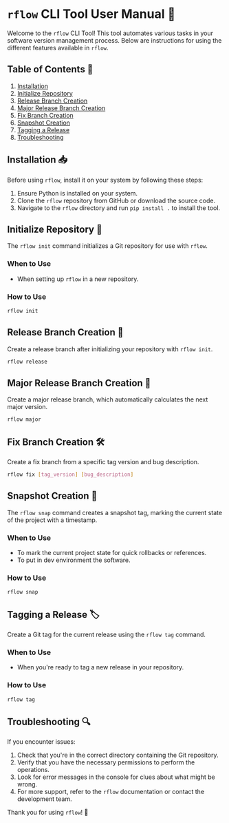 # `rflow` CLI Tool User Manual 📘

Welcome to the `rflow` CLI Tool! This tool automates various tasks in your software version management process. Below are instructions for using the different features available in `rflow`.

## Table of Contents 📑
1. [Installation](#installation-)
2. [Initialize Repository](#initialize-repository-)
3. [Release Branch Creation](#release-branch-creation-)
4. [Major Release Branch Creation](#major-release-branch-creation-)
5. [Fix Branch Creation](#fix-branch-creation-)
6. [Snapshot Creation](#snapshot-creation-)
7. [Tagging a Release](#tagging-a-release-)
8. [Troubleshooting](#troubleshooting-)

## Installation 📥

Before using `rflow`, install it on your system by following these steps:

1. Ensure Python is installed on your system.
2. Clone the `rflow` repository from GitHub or download the source code.
3. Navigate to the `rflow` directory and run `pip install .` to install the tool.

## Initialize Repository 🌱

The `rflow init` command initializes a Git repository for use with `rflow`.

### When to Use

- When setting up `rflow` in a new repository.

### How to Use


   ```bash
   rflow init
   ```

## Release Branch Creation 🚀

Create a release branch after initializing your repository with `rflow init`.

```bash
rflow release
```

## Major Release Branch Creation 🌟

Create a major release branch, which automatically calculates the next major version.

```bash
rflow major
```

## Fix Branch Creation 🛠️

Create a fix branch from a specific tag version and bug description.

```bash
rflow fix [tag_version] [bug_description]
```

## Snapshot Creation 📸

The `rflow snap` command creates a snapshot tag, marking the current state of the project with a timestamp.

### When to Use

- To mark the current project state for quick rollbacks or references.
- To put in dev environment the software.

### How to Use

   ```bash
   rflow snap
   ```

## Tagging a Release 🏷️

Create a Git tag for the current release using the `rflow tag` command.

### When to Use

- When you're ready to tag a new release in your repository.

### How to Use

   ```bash
   rflow tag
   ```

## Troubleshooting 🔍

If you encounter issues:

1. Check that you're in the correct directory containing the Git repository.
2. Verify that you have the necessary permissions to perform the operations.
3. Look for error messages in the console for clues about what might be wrong.
4. For more support, refer to the `rflow` documentation or contact the development team.

Thank you for using `rflow`! 🎉